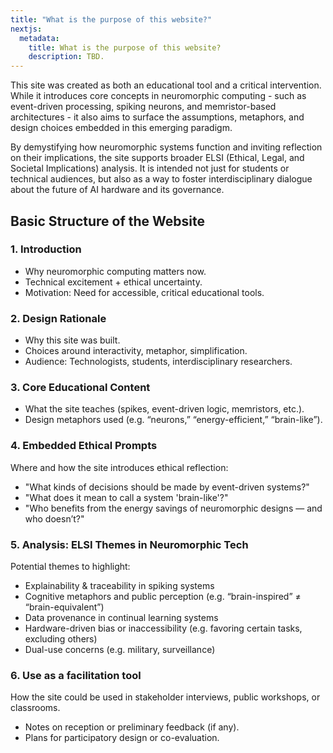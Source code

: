 ```yaml
---
title: "What is the purpose of this website?"
nextjs:
  metadata:
    title: What is the purpose of this website?
    description: TBD.
---
```


This site was created as both an educational tool and a critical intervention.
While it introduces core concepts in neuromorphic computing - such as event-driven processing, spiking neurons, and memristor-based architectures - it also aims to surface the assumptions, metaphors, and design choices embedded in this emerging paradigm.

By demystifying how neuromorphic systems function and inviting reflection on their implications, the site supports broader ELSI (Ethical, Legal, and Societal Implications) analysis. It is intended not just for students or technical audiences, but also as a way to foster interdisciplinary dialogue about the future of AI hardware and its governance.

## Basic Structure of the Website

### 1. Introduction
* Why neuromorphic computing matters now.
* Technical excitement + ethical uncertainty.
* Motivation: Need for accessible, critical educational tools.

### 2. Design Rationale
* Why this site was built.
* Choices around interactivity, metaphor, simplification.
* Audience: Technologists, students, interdisciplinary researchers.

### 3. Core Educational Content
* What the site teaches (spikes, event-driven logic, memristors, etc.).
* Design metaphors used (e.g. “neurons,” “energy-efficient,” “brain-like”).

### 4. Embedded Ethical Prompts
Where and how the site introduces ethical reflection:

* "What kinds of decisions should be made by event-driven systems?"
* "What does it mean to call a system 'brain-like'?"
* "Who benefits from the energy savings of neuromorphic designs — and who doesn’t?"

### 5. Analysis: ELSI Themes in Neuromorphic Tech
Potential themes to highlight:

* Explainability & traceability in spiking systems
* Cognitive metaphors and public perception (e.g. “brain-inspired” ≠ “brain-equivalent”)
* Data provenance in continual learning systems
* Hardware-driven bias or inaccessibility (e.g. favoring certain tasks, excluding others)
* Dual-use concerns (e.g. military, surveillance)

### 6. Use as a facilitation tool
How the site could be used in stakeholder interviews, public workshops, or classrooms.

* Notes on reception or preliminary feedback (if any).
* Plans for participatory design or co-evaluation.


